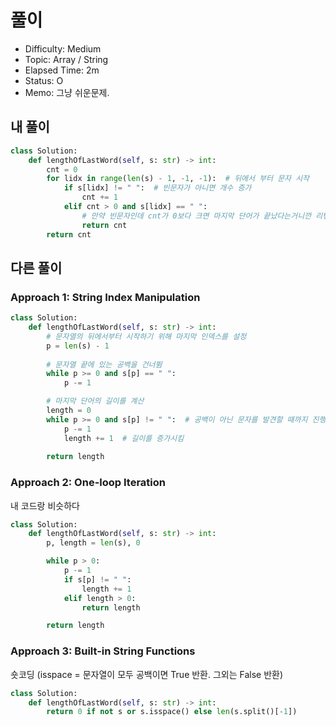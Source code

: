 # 풀이
- Difficulty: Medium
- Topic:  Array / String
- Elapsed Time:  2m
- Status:  O
- Memo: 그냥 쉬운문제. 

## 내 풀이
```py
class Solution:
    def lengthOfLastWord(self, s: str) -> int:
        cnt = 0
        for lidx in range(len(s) - 1, -1, -1):  # 뒤에서 부터 문자 시작
            if s[lidx] != " ":  # 빈문자가 아니면 개수 증가
                cnt += 1
            elif cnt > 0 and s[lidx] == " ":
                # 만약 빈문자인데 cnt가 0보다 크면 마지막 단어가 끝났다는거니깐 리턴
                return cnt
        return cnt
```

## 다른 풀이
### Approach 1: String Index Manipulation
```py
class Solution:
    def lengthOfLastWord(self, s: str) -> int:
        # 문자열의 뒤에서부터 시작하기 위해 마지막 인덱스를 설정
        p = len(s) - 1
        
        # 문자열 끝에 있는 공백을 건너뜀
        while p >= 0 and s[p] == " ":
            p -= 1

        # 마지막 단어의 길이를 계산
        length = 0
        while p >= 0 and s[p] != " ":  # 공백이 아닌 문자를 발견할 때까지 진행
            p -= 1
            length += 1  # 길이를 증가시킴
        
        return length

```

### Approach 2: One-loop Iteration
내 코드랑 비슷하다
```py
class Solution:
    def lengthOfLastWord(self, s: str) -> int:
        p, length = len(s), 0

        while p > 0:
            p -= 1
            if s[p] != " ":
                length += 1
            elif length > 0:
                return length

        return length
```

### Approach 3: Built-in String Functions
숏코딩 (isspace = 문자열이 모두 공백이면 True 반환. 그외는 False 반환)
```py
class Solution:
    def lengthOfLastWord(self, s: str) -> int:
        return 0 if not s or s.isspace() else len(s.split()[-1])
```
